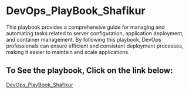 # DevOps_PlayBook_Shafikur
This playbook provides a comprehensive guide for managing and automating tasks related to server configuration, application deployment, and container management. By following this playbook, DevOps professionals can ensure efficient and consistent deployment processes, making it easier to maintain and scale applications.


## To See the playbook, Click on the link below:


[DevOps_PlayBook_Shafikur](https://github.com/mdshofiur/notes/tree/main/DevOps_PlayBook_Shafikur)